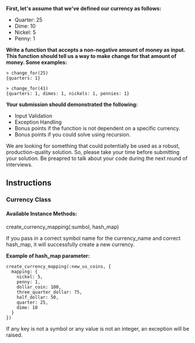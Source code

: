 **First, let's assume that we've defined our currency as follows:**
- Quarter: 25
- Dime: 10
- Nickel: 5
- Penny: 1

**Write a function that accepts a non-negative amount of money as input. This function should tell us a way to make change for that amount of money. Some examples:**
```
> change_for(25)
{quarters: 1}

> change_for(41)
{quarters: 1, dimes: 1, nickels: 1, pennies: 1}
```

**Your submission should demonstrated the following:**
- Input Validation
- Exception Handling
- Bonus points if the function is not dependent on a specific currency.
- Bonus points if you could solve using recursion.

We are looking for something that could potentially be used as a robust, production-quality solution. So, please take your time before submitting your solution. Be preapred to talk about your code during the next round of interviews.

## Instructions
### Currency Class
#### Available Instance Methods:

create_currency_mapping(:sumbol, hash_map)

If you pass in a correct symbol name for the currency_name and correct hash_map, it will successfully create a new currency.

**Example of hash_map parameter:**
```
create_currency_mapping(:new_us_coins, {
  mapping: {
    nickel: 5,
    penny: 1,
    dollar_coin: 100,
    three_quarter_dollar: 75,
    half_dollar: 50,
    quarter: 25,
    dime: 10
  }
})
```
If any key is not a symbol or any value is not an integer, an exception will be raised.